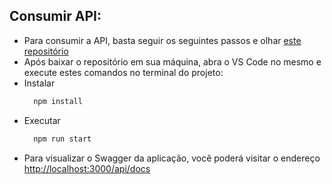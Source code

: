 ## **Consumir API**:

-   Para consumir a API, basta seguir os seguintes passos e olhar [este repositório](https://github.com/juniorschmitz/nestjs-cinema/tree/main)
-   Após baixar o repositório em sua máquina, abra o VS Code no mesmo e execute estes comandos no terminal do projeto:
-   Instalar
    ```bash
      npm install
    ```
-   Executar
    ```bash
      npm run start
    ```
-   Para visualizar o Swagger da aplicação, você poderá visitar o endereço [http://localhost:3000/api/docs](http://localhost:3000/api/docs)
